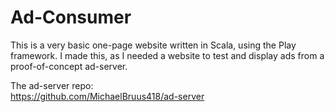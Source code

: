 # Ad-Consumer

This is a very basic one-page website written in Scala, using the Play framework.
I made this, as I needed a website to test and display ads from a proof-of-concept ad-server.

The ad-server repo:  
https://github.com/MichaelBruus418/ad-server


